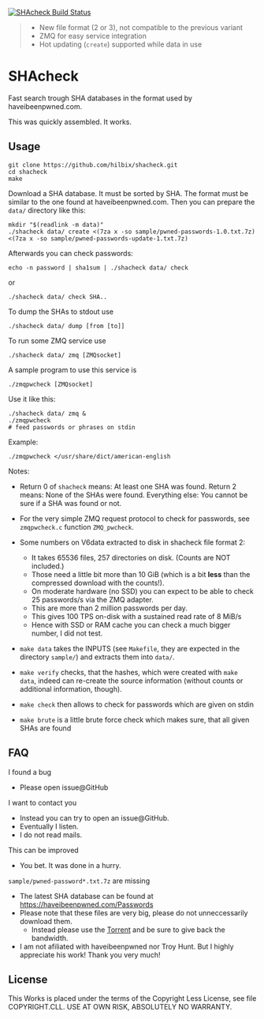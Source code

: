 [![SHAcheck Build Status](https://api.cirrus-ci.com/github/hilbix/shacheck.svg?branch=master)](https://cirrus-ci.com/github/hilbix/shacheck/master)

> - New file format (2 or 3), not compatible to the previous variant
> - ZMQ for easy service integration
> - Hot updating (`create`) supported while data in use

# SHAcheck

Fast search trough SHA databases in the format used by haveibeenpwned.com.

This was quickly assembled.  It works.


## Usage

    git clone https://github.com/hilbix/shacheck.git
    cd shacheck
    make

Download a SHA database.  It must be sorted by SHA.  The format must be similar to the one found at haveibeenpwned.com.
Then you can prepare the `data/` directory like this:

    mkdir "$(readlink -m data)"
    ./shacheck data/ create <(7za x -so sample/pwned-passwords-1.0.txt.7z) <(7za x -so sample/pwned-passwords-update-1.txt.7z)

Afterwards you can check passwords:

    echo -n password | sha1sum | ./shacheck data/ check

or

    ./shacheck data/ check SHA..

To dump the SHAs to stdout use

    ./shacheck data/ dump [from [to]]

To run some ZMQ service use

    ./shacheck data/ zmq [ZMQsocket]

A sample program to use this service is

    ./zmqpwcheck [ZMQsocket]

Use it like this:

    ./shacheck data/ zmq &
    ./zmqpwcheck
    # feed passwords or phrases on stdin

Example:

    ./zmqpwcheck </usr/share/dict/american-english

Notes:

- Return 0 of `shacheck` means: At least one SHA was found.  Return 2 means: None of the SHAs were found.  Everything else: You cannot be sure if a SHA was found or not.
- For the very simple ZMQ request protocol to check for passwords, see `zmqpwcheck.c` function `ZMQ_pwcheck`.
- Some numbers on V6data extracted to disk in shacheck file format 2:
  - It takes 65536 files, 257 directories on disk.  (Counts are NOT included.)
  - Those need a little bit more than 10 GiB (which is a bit **less** than the compressed download with the counts!).
  - On moderate hardware (no SSD) you can expect to be able to check 25 passwords/s via the ZMQ adapter.
  - This are more than 2 million passwords per day.
  - This gives 100 TPS on-disk with a sustained read rate of 8 MiB/s
  - Hence with SSD or RAM cache you can check a much bigger number, I did not test.

- `make data` takes the INPUTS (see `Makefile`, they are expected in the directory `sample/`) and extracts them into `data/`.
- `make verify` checks, that the hashes, which were created with `make data`, indeed can re-create the source information (without counts or additional information, though).
- `make check` then allows to check for passwords which are given on stdin
- `make brute` is a little brute force check which makes sure, that all given SHAs are found


## FAQ

I found a bug

- Please open issue@GitHub

I want to contact you

- Instead you can try to open an issue@GitHub.
- Eventually I listen.
- I do not read mails.

This can be improved

- You bet.  It was done in a hurry.

`sample/pwned-password*.txt.7z` are missing

- The latest SHA database can be found at https://haveibeenpwned.com/Passwords
- Please note that these files are very big, please do not unneccessarily download them.
  - Instead please use the [Torrent](https://www.troyhunt.com/heres-1-4-billion-records-from-have-i-been-pwned-for-you-to-analyse/) and be sure to give back the bandwidth.
- I am not afiliated with haveibeenpwned nor Troy Hunt.  But I highly appreciate his work!  Thank you very much!


## License

This Works is placed under the terms of the Copyright Less License,
see file COPYRIGHT.CLL.  USE AT OWN RISK, ABSOLUTELY NO WARRANTY.

